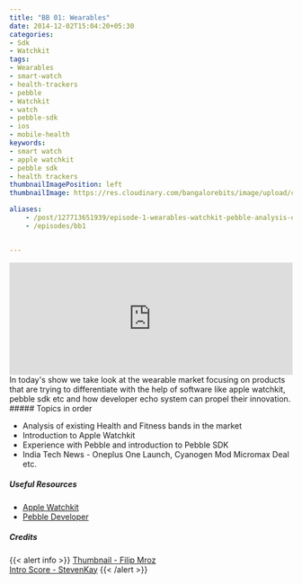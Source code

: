 ```yaml
---
title: "BB 01: Wearables"
date: 2014-12-02T15:04:20+05:30
categories:
- Sdk
- Watchkit
tags:
- Wearables
- smart-watch
- health-trackers
- pebble
- Watchkit
- watch
- pebble-sdk
- ios
- mobile-health
keywords:
- smart watch
- apple watchkit
- pebble sdk
- health trackers
thumbnailImagePosition: left
thumbnailImage: https://res.cloudinary.com/bangalorebits/image/upload/c_scale,f_auto,fl_progressive,h_1200,q_auto,w_800/v1517410308/bb-episode-assets/bb1-thumbnail.jpg

aliases:
    - /post/127713651939/episode-1-wearables-watchkit-pebble-analysis-of
    - /episodes/bb1


---
```

<iframe frameborder='0' height='200px' scrolling='no' seamless src='https://embed.simplecast.com/7d3a785a?color=f5f5f5' width='100%'></iframe>
<BR>
In today's show we take look at the wearable market focusing on products that are trying to differentiate with the help of software like apple watchkit, pebble sdk etc and how developer echo system can propel their innovation.  
<!--more-->
##### Topics in order


- Analysis of existing Health and Fitness bands in the market
- Introduction to Apple Watchkit
- Experience with Pebble and introduction to Pebble SDK
- India Tech News - Oneplus One Launch, Cyanogen Mod Micromax Deal etc.

##### Useful Resources
  - [Apple Watchkit](https://developer.apple.com/watchos/)
  - [Pebble Developer](https://developer.pebble.com)

##### Credits

{{< alert info  >}}
  [Thumbnail - Filip Mroz](https://unsplash.com/@mroz) <BR>
  [Intro Score - StevenKay](https://plus.google.com/+StevenKay_Detachment)
{{< /alert >}}
